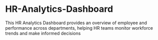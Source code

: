 # HR-Analytics-Dashboard
This HR Analytics Dashboard provides an overview of employee  and performance across departments, helping HR teams monitor workforce trends and make informed decisions
